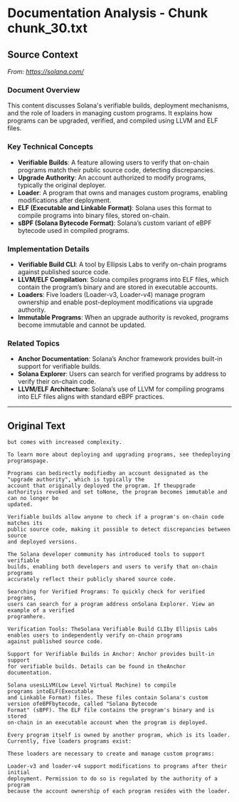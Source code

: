 # Documentation Analysis - Chunk chunk_30.txt

## Source Context
*From: https://solana.com/*

### Document Overview  
This content discusses Solana's verifiable builds, deployment mechanisms, and the role of loaders in managing custom programs. It explains how programs can be upgraded, verified, and compiled using LLVM and ELF files.  

### Key Technical Concepts  
- **Verifiable Builds**: A feature allowing users to verify that on-chain programs match their public source code, detecting discrepancies.  
- **Upgrade Authority**: An account authorized to modify programs, typically the original deployer.  
- **Loader**: A program that owns and manages custom programs, enabling modifications after deployment.  
- **ELF (Executable and Linkable Format)**: Solana uses this format to compile programs into binary files, stored on-chain.  
- **sBPF (Solana Bytecode Format)**: Solana’s custom variant of eBPF bytecode used in compiled programs.  

### Implementation Details  
- **Verifiable Build CLI**: A tool by Ellipsis Labs to verify on-chain programs against published source code.  
- **LLVM/ELF Compilation**: Solana compiles programs into ELF files, which contain the program’s binary and are stored in executable accounts.  
- **Loaders**: Five loaders (Loader-v3, Loader-v4) manage program ownership and enable post-deployment modifications via upgrade authority.  
- **Immutable Programs**: When an upgrade authority is revoked, programs become immutable and cannot be updated.  

### Related Topics  
- **Anchor Documentation**: Solana’s Anchor framework provides built-in support for verifiable builds.  
- **Solana Explorer**: Users can search for verified programs by address to verify their on-chain code.  
- **LLVM/ELF Architecture**: Solana’s use of LLVM for compiling programs into ELF files aligns with standard eBPF practices.

---

## Original Text
```
but comes with increased complexity.

To learn more about deploying and upgrading programs, see thedeploying programspage.

Programs can bedirectly modifiedby an account designated as the "upgrade authority", which is typically the
account that originally deployed the program. If theupgrade authorityis revoked and set toNone, the program becomes immutable and can no longer be
updated.

Verifiable builds allow anyone to check if a program's on-chain code matches its
public source code, making it possible to detect discrepancies between source
and deployed versions.

The Solana developer community has introduced tools to support verifiable
builds, enabling both developers and users to verify that on-chain programs
accurately reflect their publicly shared source code.

Searching for Verified Programs: To quickly check for verified programs,
users can search for a program address onSolana Explorer. View an example of a verified
programhere.

Verification Tools: TheSolana Verifiable Build CLIby Ellipsis Labs enables users to independently verify on-chain programs
against published source code.

Support for Verifiable Builds in Anchor: Anchor provides built-in support
for verifiable builds. Details can be found in theAnchor documentation.

Solana usesLLVM(Low Level Virtual Machine) to compile
programs intoELF(Executable
and Linkable Format) files. These files contain Solana's custom version ofeBPFbytecode, called "Solana Bytecode
Format" (sBPF). The ELF file contains the program's binary and is stored
on-chain in an executable account when the program is deployed.

Every program itself is owned by another program, which is its loader.
Currently, five loaders programs exist:

These loaders are necessary to create and manage custom programs:

Loader-v3 and loader-v4 support modifications to programs after their initial
deployment. Permission to do so is regulated by the authority of a program
because the account ownership of each program resides with the loader.

```